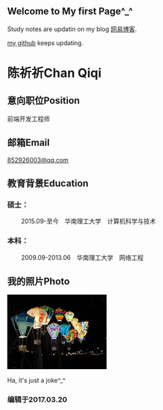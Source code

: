 ## Welcome to My first Page^_^

Study notes are updatin on my blog [网易博客](http://scutcqq.blog.163.com/).

[my github](https://github.com/ChanQQ) keeps updating.

# 陈祈祈Chan Qiqi

## 意向职位Position

前端开发工程师

## 邮箱Email

852926003@qq.com

## 教育背景Education

### 硕士：

　　 2015.09-至今　华南理工大学　计算机科学与技术

### 本科：

　　 2009.09-2013.06　华南理工大学　网络工程

## 我的照片Photo

![Image](./images/light.JPG)

Ha, it's just a joke^_^

### 编辑于2017.03.20

